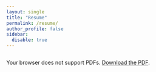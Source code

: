 ```yaml
---
layout: single
title: "Resume"
permalink: /resume/
author_profile: false
sidebar:
  disable: true
---
```


<style>
.pdf-container {
  width: 100%;
  max-width: 900px;
  height: 1100px;
  margin: 0 auto;
  border: none;
  border-radius: 0;
  padding: 0;
  box-shadow: none;
  overflow: hidden;
}

.page__content {
  padding-top: 0;
  padding-bottom: 0;
}
</style>

<div class="pdf-container">
  <object data="/files/NurzhanAbdrassilovResume.pdf" type="application/pdf" width="100%" height="100%">
    <p>Your browser does not support PDFs. <a href="/files/NurzhanAbdrassilovResume.pdf">Download the PDF</a>.</p>
  </object>
</div>
